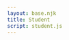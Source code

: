 ```yaml
---
layout: base.njk
title: Student
script: student.js
---
```


<form id="code-form" hidden>
    <label>
        <b>List code</b>
        <input type="text" name="code" />
    </label>
    <button>Go</button>
</form>